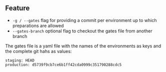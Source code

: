 ## Feature

- `-g / --gates` flag for providing a commit per environment up to which preparations are allowed
- `--gates-branch` optional flag to checkout the gates file from another branch

The gates file is a yaml file with the names of the environments as keys and the complete git hahs as values:
```
staging: HEAD
production: d5739f9cb7ce6b1ff42cda0999c351790288cdc5
```

